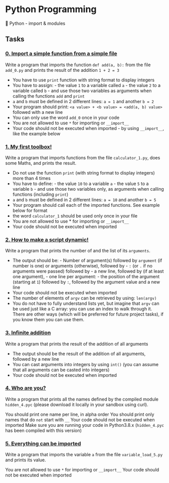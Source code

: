 # Python Programming

:snake: Python - import & modules

## Tasks

### [0. Import a simple function from a simple file](https://github.com/WennieL/holbertonschool-higher_level_programming/blob/master/python-import_modules/0-add.py)
Write a program that imports the function `def add(a, b):` from the file `add_0.py` and prints the result of the addition `1 + 2 = 3`

- You have to use `print` function with string format to display integers
- You have to assign:
      - the value `1` to a variable called `a`
      - the value `2` to a variable called `b`
      - and use those two variables as arguments when calling the functions `add` and `print`
- `a` and `b` must be defined in 2 different lines: `a = 1` and another `b = 2`
- Your program should print: `<a value> + <b value> = <add(a, b) value>` followed with a new line
- You can only use the word `add_0` once in your code
- You are not allowed to use `*` for importing or `__import__`
- Your code should not be executed when imported - by using `__import__`, like the example below

### [1. My first toolbox!](https://github.com/WennieL/holbertonschool-higher_level_programming/blob/master/python-import_modules/1-calculation.py)
Write a program that imports functions from the file `calculator_1.py`, does some Maths, and prints the result.

- Do not use the function `print` (with string format to display integers) more than 4 times
- You have to define:
      - the value `10` to a variable `a`
      - the value `5` to a variable `b`
      - and use those two variables only, as arguments when calling functions (including `print`)
- `a` and `b` must be defined in 2 different lines: `a = 10` and another `b = 5`
- Your program should call each of the imported functions. See example below for format
- the word `calculator_1` should be used only once in your file
- You are not allowed to use * for importing or `__import__`
- Your code should not be executed when imported

### [2. How to make a script dynamic!](https://github.com/WennieL/holbertonschool-higher_level_programming/blob/master/python-import_modules/2-args.py)
Write a program that prints the number of and the list of its `arguments`.

- The output should be:
      - Number of argument(s) followed by `argument` (if number is one) or arguments (otherwise), followed by
      - `:` (or `.` if no arguments were passed) followed by
      - a new line, followed by (if at least one argument),
      - one line per argument:
            - the position of the argument (starting at `1`) followed by `:`, followed by the argument value and a new line
- Your code should not be executed when imported
- The number of elements of `argv` can be retrieved by using: `len(argv)`
- You do not have to fully understand lists yet, but imagine that `argv` can be used just like a C array: you can use an index to walk through it. There are other ways (which will be preferred for future project tasks), if you know them you can use them.

### [3. Infinite addition](https://github.com/WennieL/holbertonschool-higher_level_programming/blob/master/python-import_modules/3-infinite_add.py)
Write a program that prints the result of the addition of all arguments

- The output should be the result of the addition of all arguments, followed by a new line
- You can cast arguments into integers by using `int()` (you can assume that all arguments can be casted into integers)
- Your code should not be executed when imported

### [4. Who are you?](https://github.com/WennieL/holbertonschool-higher_level_programming/blob/master/python-import_modules/4-hidden_discovery.py)
Write a program that prints all the names defined by the compiled module `hidden_4.pyc` (please download it locally in your sandbox using curl).

You should print one name per line, in alpha order
You should print only names that do `not` start with `__`
Your code should not be executed when imported
Make sure you are running your code in Python3.8.x (`hidden_4.pyc` has been compiled with this version)

### [5. Everything can be imported](https://github.com/WennieL/holbertonschool-higher_level_programming/blob/master/python-import_modules/5-variable_load.py)
Write a program that imports the variable `a` from the file `variable_load_5.py` and prints its value.

You are not allowed to use `*` for importing or `__import__`
Your code should not be executed when imported
